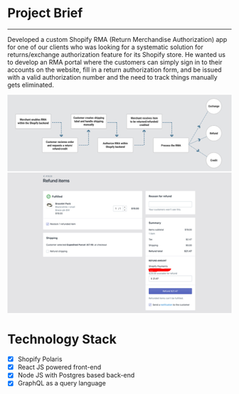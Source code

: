
# Project Brief

----

Developed a custom Shopify RMA (Return Merchandise Authorization) app for one of our clients who was looking for a systematic solution for returns/exchange authorization feature for its Shopify store. He wanted us to develop an RMA portal where the customers can simply sign in to their accounts on the website, fill in a return authorization form, and be issued with a valid authorization number and the need to track things manually gets eliminated.

![Screenshot](https://github.com/tbiinfotech/shopify-rma-app/blob/main/Screenshot_2.png)
![Screenshot](https://github.com/tbiinfotech/shopify-rma-app/blob/main/Screenshot_1.png)

# Technology Stack

- [x] Shopify Polaris
- [x] React JS powered front-end
- [x] Node JS with Postgres based back-end
- [x] GraphQL as a query language
